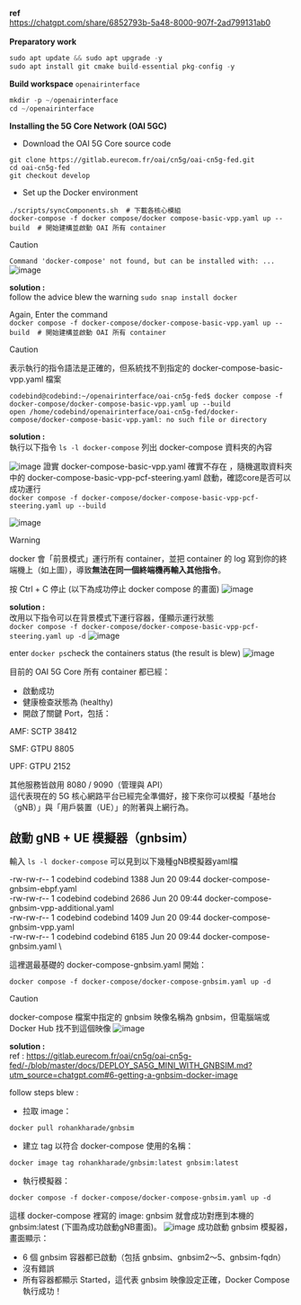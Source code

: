 **ref** \
https://chatgpt.com/share/6852793b-5a48-8000-907f-2ad799131ab0 \
\
**Preparatory work** 
```c
sudo apt update && sudo apt upgrade -y
sudo apt install git cmake build-essential pkg-config -y
```
**Build workspace**  `openairinterface`
```c
mkdir -p ~/openairinterface
cd ~/openairinterface
```
**Installing the 5G Core Network (OAI 5GC)** 

* Download the OAI 5G Core source code
```
git clone https://gitlab.eurecom.fr/oai/cn5g/oai-cn5g-fed.git
cd oai-cn5g-fed
git checkout develop

```
* Set up the Docker environment
```
./scripts/syncComponents.sh  # 下載各核心模組
docker-compose -f docker compose/docker compose-basic-vpp.yaml up --build  # 開始建構並啟動 OAI 所有 container
```

>[!Caution]
>`Command 'docker-compose' not found, but can be installed with: ... ` \
>![image](https://github.com/user-attachments/assets/5d68b84e-6451-4979-ab60-191f001d3e95)

**solution :** \
follow the advice blew the warning `sudo snap install docker`

Again, Enter the command \
`docker compose -f docker-compose/docker-compose-basic-vpp.yaml up --build  # 開始建構並啟動 OAI 所有 container`

>[!Caution]
>表示執行的指令語法是正確的，但系統找不到指定的 docker-compose-basic-vpp.yaml 檔案
```
codebind@codebind:~/openairinterface/oai-cn5g-fed$ docker compose -f docker-compose/docker-compose-basic-vpp.yaml up --build
open /home/codebind/openairinterface/oai-cn5g-fed/docker-compose/docker-compose-basic-vpp.yaml: no such file or directory
```
**solution :** \
執行以下指令 `ls -l docker-compose` 列出 docker-compose 資料夾的內容 

![image](https://github.com/user-attachments/assets/125b98fb-a9db-4c1d-804f-34147f469207)
證實 docker-compose-basic-vpp.yaml 確實不存在 ，隨機選取資料夾中的 docker-compose-basic-vpp-pcf-steering.yaml 啟動，確認core是否可以成功運行 \
`docker compose -f docker-compose/docker-compose-basic-vpp-pcf-steering.yaml up --build`

![image](https://github.com/user-attachments/assets/00311281-57e7-4556-8749-651afca808d0)
>[!WARNING] 
>docker 會「前景模式」運行所有 container，並把 container 的 log 寫到你的終端機上（如上圖），導致**無法在同一個終端機再輸入其他指令**。

按 Ctrl + C 停止 (以下為成功停止 docker compose 的畫面)
![image](https://github.com/user-attachments/assets/f566575e-bcdb-48c6-aed7-3d692921525f)

**solution :** \
改用以下指令可以在背景模式下運行容器，僅顯示運行狀態 \
`docker compose -f docker-compose/docker-compose-basic-vpp-pcf-steering.yaml up -d`
![image](https://github.com/user-attachments/assets/59e60734-8867-42fd-9c32-2a282089bfc6)

enter `docker ps`check the containers status (the result is blew)
![image](https://github.com/user-attachments/assets/7b53a69a-5905-4e35-96c0-81dfa201378c)

目前的 OAI 5G Core 所有 container 都已經：

*  啟動成功 
*  健康檢查狀態為 (healthy) 
*  開啟了關鍵 Port，包括： 

AMF: SCTP 38412

SMF: GTPU 8805

UPF: GTPU 2152

其他服務皆啟用 8080 / 9090（管理與 API）\
這代表現在的 5G 核心網路平台已經完全準備好，接下來你可以模擬「基地台（gNB）」與「用戶裝置（UE）」的附著與上網行為。

## 啟動 gNB + UE 模擬器（gnbsim）
輸入  `ls -l docker-compose` 可以見到以下幾種gNB模擬器yaml檔

-rw-rw-r-- 1 codebind codebind  1388 Jun 20 09:44 docker-compose-gnbsim-ebpf.yaml  \
-rw-rw-r-- 1 codebind codebind  2686 Jun 20 09:44 docker-compose-gnbsim-vpp-additional.yaml    \
-rw-rw-r-- 1 codebind codebind  1409 Jun 20 09:44 docker-compose-gnbsim-vpp.yaml    \
-rw-rw-r-- 1 codebind codebind  6185 Jun 20 09:44 docker-compose-gnbsim.yaml  \

這裡選最基礎的 docker-compose-gnbsim.yaml 開始：
```
docker compose -f docker-compose/docker-compose-gnbsim.yaml up -d
```
>[!Caution]
>docker-compose 檔案中指定的 gnbsim 映像名稱為 gnbsim，但電腦端或 Docker Hub 找不到這個映像
![image](https://github.com/user-attachments/assets/0a1cbca7-e1b7-4ff2-8b96-85d074120e98)

**solution :** \
ref : https://gitlab.eurecom.fr/oai/cn5g/oai-cn5g-fed/-/blob/master/docs/DEPLOY_SA5G_MINI_WITH_GNBSIM.md?utm_source=chatgpt.com#6-getting-a-gnbsim-docker-image 

follow steps blew : 
* 拉取 image：
```
docker pull rohankharade/gnbsim
```
* 建立 tag 以符合 docker-compose 使用的名稱：
```
docker image tag rohankharade/gnbsim:latest gnbsim:latest
```
* 執行模擬器：
```
docker compose -f docker-compose/docker-compose-gnbsim.yaml up -d
```
這樣 docker-compose 裡寫的 image: gnbsim 就會成功對應到本機的 gnbsim:latest  (下圖為成功啟動gNB畫面)。
![image](https://github.com/user-attachments/assets/04f2380f-8f2e-4286-82c7-b3b64dea5bf6)
成功啟動 gnbsim 模擬器，畫面顯示：

*  6 個 gnbsim 容器都已啟動（包括 gnbsim、gnbsim2～5、gnbsim-fqdn）
* 沒有錯誤
* 所有容器都顯示 Started，這代表 gnbsim 映像設定正確，Docker Compose 執行成功！
